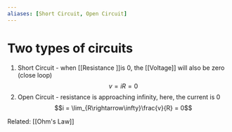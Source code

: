 ```yaml
---
aliases: [Short Circuit, Open Circuit]
---
```


# Two types of circuits

1. Short Circuit - when [[Resistance ]]is 0, the [[Voltage]] will also be zero (close loop)
 $$v = iR = 0$$
2. Open Circuit - resistance is approaching infinity, here, the current is 0 
 $$i = \lim_{R\rightarrow\infty}\frac{v}{R} = 0$$

Related: [[Ohm's Law]]